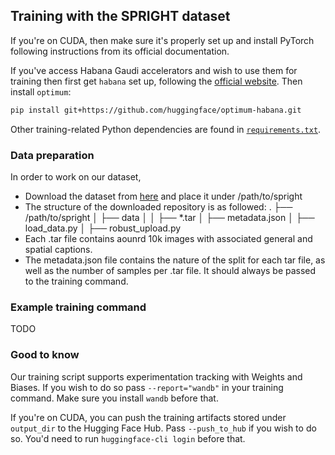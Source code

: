 ## Training with the SPRIGHT dataset

If you're on CUDA, then make sure it's properly set up and install PyTorch following instructions from its official documentation. 

If you've access Habana Gaudi accelerators and wish to use them for training then first get `habana` set up, following the [official website](https://docs.habana.ai/en/latest/Installation_Guide/index.html#gaudi-installation-guide). Then install `optimum`:

```bash
pip install git+https://github.com/huggingface/optimum-habana.git
```

Other training-related Python dependencies are found in [`requirements.txt`](./requirements.txt).

### Data preparation

In order to work on our dataset, 

- Download the dataset from [here](https://huggingface.co/datasets/SPRIGHT-T2I/spright) and place it under /path/to/spright
- The structure of the downloaded repository is as followed:
.
├── /path/to/spright
│   ├── data
│   │   ├── *.tar
│   ├── metadata.json
│   ├── load_data.py
│   ├── robust_upload.py
- Each .tar file contains aounrd 10k images with associated general and spatial captions.
- The metadata.json file contains the nature of the split for each tar file, as well as the number of samples per .tar file. It should always be passed to the training command.

### Example training command

TODO

### Good to know

Our training script supports experimentation tracking with Weights and Biases. If you wish to do so pass `--report="wandb"` in your training command. Make sure you install `wandb` before that.

If you're on CUDA, you can push the training artifacts stored under `output_dir` to the Hugging Face Hub. Pass `--push_to_hub` if you wish to do so. You'd need to run `huggingface-cli login` before that.